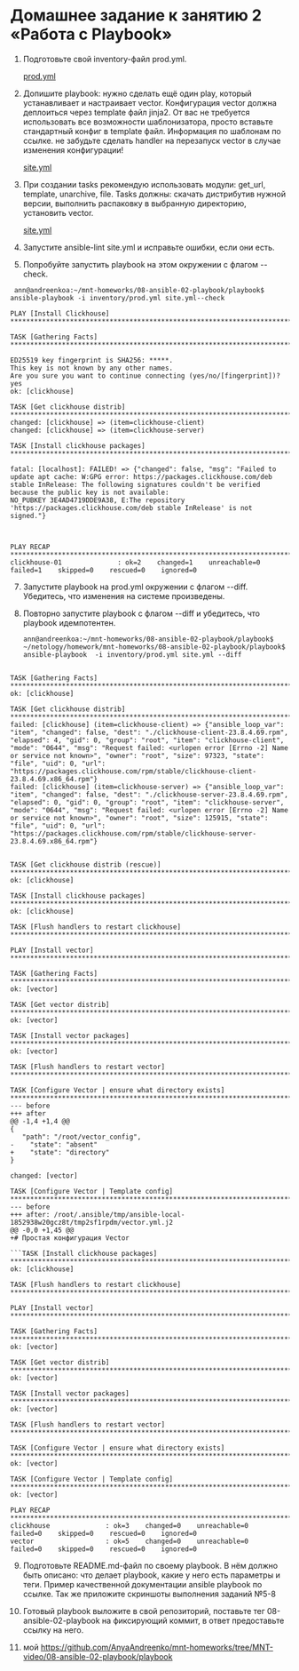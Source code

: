 # Домашнее задание к занятию 2 «Работа с Playbook»

1. Подготовьте свой inventory-файл prod.yml.

   [prod.yml](https://github.com/AnyaAndreenko/mnt-homeworks/blob/MNT-video/08-ansible-02-playbook/playbook/inventory/prod.yml)
   
3. Допишите playbook: нужно сделать ещё один play, который устанавливает и настраивает vector. Конфигурация vector должна деплоиться через template файл jinja2. От вас не требуется использовать все возможности шаблонизатора, просто вставьте стандартный конфиг в template файл. Информация по шаблонам по ссылке. не забудьте сделать handler на перезапуск vector в случае изменения конфигурации!

   [site.yml](https://github.com/AnyaAndreenko/mnt-homeworks/blob/MNT-video/08-ansible-02-playbook/playbook/site.yml)


4. При создании tasks рекомендую использовать модули: get_url, template, unarchive, file.
Tasks должны: скачать дистрибутив нужной версии, выполнить распаковку в выбранную директорию, установить vector.

   [site.yml](https://github.com/AnyaAndreenko/mnt-homeworks/blob/MNT-video/08-ansible-02-playbook/playbook/site.yml)

5. Запустите ansible-lint site.yml и исправьте ошибки, если они есть.
6. Попробуйте запустить playbook на этом окружении с флагом --check.

   
  ``` ann@andreenkoa:~/mnt-homeworks/08-ansible-02-playbook/playbook$ ansible-playbook -i inventory/prod.yml site.yml--check```
```
PLAY [Install Clickhouse] **********************************************************************************************************************************************************************************************************************************************

TASK [Gathering Facts] *************************************************************************************************************************************************************************************************************************************************

ED25519 key fingerprint is SHA256: *****.
This key is not known by any other names.
Are you sure you want to continue connecting (yes/no/[fingerprint])? yes
ok: [clickhouse]

TASK [Get clickhouse distrib] ******************************************************************************************************************************************************************************************************************************************
changed: [clickhouse] => (item=clickhouse-client)
changed: [clickhouse] => (item=clickhouse-server)

TASK [Install clickhouse packages] *************************************************************************************************************************************************************************************************************************************

fatal: [localhost]: FAILED! => {"changed": false, "msg": "Failed to update apt cache: W:GPG error: https://packages.clickhouse.com/deb stable InRelease: The following signatures couldn't be verified because the public key is not available: 
NO_PUBKEY 3E4AD4719DDE9A38, E:The repository 'https://packages.clickhouse.com/deb stable InRelease' is not signed."}    



PLAY RECAP ******************************************************************************************************************************************************************************************************************************
clickhouse-01              : ok=2    changed=1    unreachable=0    failed=1    skipped=0    rescued=0    ignored=0  
  ``` 
   
   
7. Запустите playbook на prod.yml окружении с флагом --diff. Убедитесь, что изменения на системе произведены.
8. Повторно запустите playbook с флагом --diff и убедитесь, что playbook идемпотентен.

   
     ```ann@andreenkoa:~/mnt-homeworks/08-ansible-02-playbook/playbook$ ~/netology/homework/mnt-homeworks/08-ansible-02-playbook/playbook$ ansible-playbook  -i inventory/prod.yml site.yml --diff  ```


  ```PLAY [Install Clickhouse] **********************************************************************************************************************************************************************************************************************************************

TASK [Gathering Facts] *************************************************************************************************************************************************************************************************************************************************
ok: [clickhouse]

TASK [Get clickhouse distrib] ******************************************************************************************************************************************************************************************************************************************
failed: [clickhouse] (item=clickhouse-client) => {"ansible_loop_var": "item", "changed": false, "dest": "./clickhouse-client-23.8.4.69.rpm", "elapsed": 4, "gid": 0, "group": "root", "item": "clickhouse-client", "mode": "0644", "msg": "Request failed: <urlopen error [Errno -2] Name or service not known>", "owner": "root", "size": 97323, "state": "file", "uid": 0, "url": "https://packages.clickhouse.com/rpm/stable/clickhouse-client-23.8.4.69.x86_64.rpm"}
failed: [clickhouse] (item=clickhouse-server) => {"ansible_loop_var": "item", "changed": false, "dest": "./clickhouse-server-23.8.4.69.rpm", "elapsed": 0, "gid": 0, "group": "root", "item": "clickhouse-server", "mode": "0644", "msg": "Request failed: <urlopen error [Errno -2] Name or service not known>", "owner": "root", "size": 125915, "state": "file", "uid": 0, "url": "https://packages.clickhouse.com/rpm/stable/clickhouse-server-23.8.4.69.x86_64.rpm"}


TASK [Get clickhouse distrib (rescue)] *********************************************************************************************************************************************************************************************************************************
ok: [clickhouse]

TASK [Install clickhouse packages] *************************************************************************************************************************************************************************************************************************************
ok: [clickhouse]

TASK [Flush handlers to restart clickhouse] ****************************************************************************************************************************************************************************************************************************

PLAY [Install vector] **************************************************************************************************************************************************************************************************************************************************

TASK [Gathering Facts] *************************************************************************************************************************************************************************************************************************************************
ok: [vector]

TASK [Get vector distrib] **********************************************************************************************************************************************************************************************************************************************
ok: [vector]

TASK [Install vector packages] *****************************************************************************************************************************************************************************************************************************************
ok: [vector]

TASK [Flush handlers to restart vector] ********************************************************************************************************************************************************************************************************************************

TASK [Configure Vector | ensure what directory exists] *****************************************************************************************************************************************************************************************************************
--- before
+++ after
@@ -1,4 +1,4 @@
 {
     "path": "/root/vector_config",
-    "state": "absent"
+    "state": "directory"
 }

changed: [vector]

TASK [Configure Vector | Template config] ******************************************************************************************************************************************************************************************************************************
--- before
+++ after: /root/.ansible/tmp/ansible-local-1852938w20gcz8t/tmp2sf1rpdm/vector.yml.j2
@@ -0,0 +1,45 @@
+# Простая конфигурация Vector
  
  ```TASK [Install clickhouse packages] *************************************************************************************************************************************************************************************************************************************
ok: [clickhouse]

TASK [Flush handlers to restart clickhouse] ****************************************************************************************************************************************************************************************************************************

PLAY [Install vector] **************************************************************************************************************************************************************************************************************************************************

TASK [Gathering Facts] *************************************************************************************************************************************************************************************************************************************************
ok: [vector]

TASK [Get vector distrib] **********************************************************************************************************************************************************************************************************************************************
ok: [vector]

TASK [Install vector packages] *****************************************************************************************************************************************************************************************************************************************
ok: [vector]

TASK [Flush handlers to restart vector] ********************************************************************************************************************************************************************************************************************************

TASK [Configure Vector | ensure what directory exists] *****************************************************************************************************************************************************************************************************************
ok: [vector]

TASK [Configure Vector | Template config] ******************************************************************************************************************************************************************************************************************************
ok: [vector]

PLAY RECAP *************************************************************************************************************************************************************************************************************************************************************
clickhouse              : ok=3    changed=0    unreachable=0    failed=0    skipped=0    rescued=0    ignored=0   
vector                  : ok=5    changed=0    unreachable=0    failed=0    skipped=0    rescued=0    ignored=0   
```
9. Подготовьте README.md-файл по своему playbook. В нём должно быть описано: что делает playbook, какие у него есть параметры и теги. Пример качественной документации ansible playbook по ссылке. Так же приложите скриншоты выполнения заданий №5-8
10. Готовый playbook выложите в свой репозиторий, поставьте тег 08-ansible-02-playbook на фиксирующий коммит, в ответ предоставьте ссылку на него.

11. мой https://github.com/AnyaAndreenko/mnt-homeworks/tree/MNT-video/08-ansible-02-playbook/playbook 
